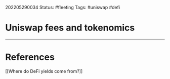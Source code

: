 202205290034
Status: #fleeting
Tags: #uniswap #defi

# Uniswap fees and tokenomics








---
# References
[[Where do DeFi yields come from?]]

